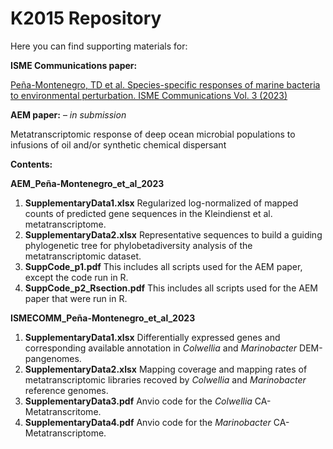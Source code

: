 # K2015 Repository

Here you can find supporting materials for:

**ISME Communications paper:**


[Peña-Montenegro, TD et al. Species-specific responses of marine bacteria to environmental perturbation. ISME Communications Vol. 3 (2023)](https://doi.org/10.1038/s43705-023-00310-z)



**AEM paper:** – *in submission*


Metatranscriptomic response of deep ocean microbial populations to infusions of oil and/or synthetic chemical dispersant

**Contents:**

**AEM_Peña-Montenegro_et_al_2023**
1. **SupplementaryData1.xlsx** Regularized log-normalized of mapped counts of predicted gene sequences in the Kleindienst et al. metatranscriptome.
2. **SupplementaryData2.xlsx** Representative sequences to build a guiding phylogenetic tree for phylobetadiversity analysis of the metatranscriptomic dataset.
3. **SuppCode_p1.pdf** This includes all scripts used for the AEM paper, except the code run in R.
4. **SuppCode_p2_Rsection.pdf** This includes all scripts used for the AEM paper that were run in R.


**ISMECOMM_Peña-Montenegro_et_al_2023**
1. **SupplementaryData1.xlsx** Differentially expressed genes and corresponding available annotation in *Colwellia* and *Marinobacter* DEM-pangenomes. 
2. **SupplementaryData2.xlsx** Mapping coverage and mapping rates of metatranscriptomic libraries recoved by *Colwellia* and *Marinobacter* reference genomes.   
3. **SupplementaryData3.pdf** Anvio code for the *Colwellia* CA-Metatranscritome.
4. **SupplementaryData4.pdf** Anvio code for the *Marinobacter* CA-Metatranscriptome.
